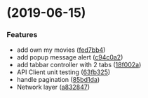 #  (2019-06-15)


### Features

* add own my movies ([fed7bb4](https://github.com/omarsamir/InstabugChallenge-ios/commit/fed7bb4))
* add popup message alert ([c94c0a2](https://github.com/omarsamir/InstabugChallenge-ios/commit/c94c0a2))
* add tabbar controller with 2 tabs ([18f002a](https://github.com/omarsamir/InstabugChallenge-ios/commit/18f002a))
* API Client unit testing ([63fb325](https://github.com/omarsamir/InstabugChallenge-ios/commit/63fb325))
* handle pagination ([85bd1da](https://github.com/omarsamir/InstabugChallenge-ios/commit/85bd1da))
* Network layer ([a832847](https://github.com/omarsamir/InstabugChallenge-ios/commit/a832847))




